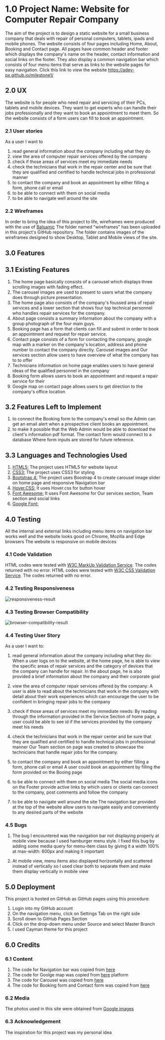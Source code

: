 # 1.0 Project Name: Website for Computer Repair Company
The aim of the project is to design a static website for a small business company that deals with repair of personal computers, 
tablets, ipads and mobile phones. The website consists of four pages including Home, About, Booking and Contact page. All pages 
have common header and footer which displays the company's name on the header, contact information and social links on the footer.
They also display a common navigation bar which consists of four menu items that serve as links to the website pages for easy navigation.
Click this link to view the website https://adey-px.github.io/milestone1/

## 2.0 UX
The website is for people who need repair and servicing of their PCs, tablets and mobile devices. They want to get experts who can handle their 
jobs professionally and they want to book an appointment to meet them. So the website consists of a form users can fill to book an appointment.

### 2.1 User stories
As a user I want to 
1. read general information about the company including what they do
2. view the area of computer repair services offered by the company
3. check if those areas of services meet my immediate needs
4. check the technicians that work in the repair center and be sure that they are 
   qualified and certified to handle technical jobs in professional manner
5. to contact the company and book an appointment by either filling a form, phone call or email
6. to be able to connect with them on social media
7. to be able to navigate well around the site 

### 2.2 Wireframes
In order to bring the idea of this project to life, wireframes were produced with the use of <a href="https://www.balsamiq.com/">Balsamic</a>
The folder named "wireframes" has been uploaded in this project's GitHub repository. The folder contains images of the wireframes designed to show Desktop, Tablet and Mobile views of the site.

## 3.0 Features
## 3.1 Existing Features
1. The home page basically consists of a carousel which displays three scrolling images with fading effect. 
2. The carousel images are used to present to users what the company does through picture presentation. 
3. The home page also consists of the company's foussed area of repair services and a lower section that shows four top technical personnel who handles repair services for the company.
4. About page consists a summary information about the company with a group photograph of the four main guys. 
5. Booking page has a form that clients can fill and submit in order to book an appointment and request for repair service. 
6. Contact page consists of a form for contacting the company, google map with a marker on the company's location, address and phone number to contact the company directly.
Carousel images and Our services section allow users to have overview of what the company has to to offer
7. Technicians information on home page enables users to have general ideas of the qualified personnel in the company
8. Booking form allows users to book an appointment and request a repair service for their 
9. Google map on contact page allows users to get direction to the company's office location

## 3.2 Features Left to Implement
1. to connect the Booking form to the company's email so the Admin can get an email alert when a prospective client books 
an appointment. 
2. to make it possible that the Web Admin would be able to download the client's information pdf format. The contact form would connect to a database Where form inputs
are stored for future reference.

## 3.3 Languages and Technologies Used
1. <a href="https://en.wikipedia.org/wiki/HTML">HTML5:</a>
   The project uses HTML5 for website layout 
2. <a href="https://en.wikipedia.org/wiki/CSS">CSS3:</a>
   The project uses CSS3 for styling
3. <a href="https://getbootstrap.com/">Bootstrap 4:</a> 
   The project uses Boostrap 4 to create carousel image slider on home page and responsive Navigation bar 
4. <a href="https://ianlunn.github.io/Hover/">Hover.CSS:</a>
   It uses Hover.css for button hover
5. <a href="https://fontawesome.com/">Font Awesome:</a> 
   It uses Font Awesome for Our services section, Team section and social links
6. <a href="https://fonts.google.com/">Google Font:</a> 

## 4.0  Testing
All the internal and external links including menu items on navigation bar works well and the website looks good on Chrome, Mozilla and Edge browsers
The website is responsive on mobile devices 

### 4.1 Code Validation
HTML codes were tested with <a href="https://validator.w3.org/#validate_by_input" target="_blank">W3C MarkUp Validation Service</a>. The codes returned with no error.
HTML codes were tested with <a href="https://jigsaw.w3.org/css-validator/" target="_blank">W3C CSS Validation Service</a>. The codes returned with no error.

### 4.2 Testing Responsiveness 
<img src="readme-images/testing-responsiveness.png" alt="responsiveness-result">

### 4.3 Testing Browser Compatibility
<img src="readme-images/testing-browser-compatibility.png" alt="browser-compatibility-result"> 

### 4.4 Testing User Story 
As a user I want to: 
1. read general information about the company including what they do: 
When a user logs on to the website, at the home page, he is able to view the specific areas of repair services and the category of devices that the company can handle for repair. In the about page, he is also provided a brief information about the company and their corporate goal

2. view the area of computer repair services offered by the company:
A user is able to read about the technicians that work in the company with detail about their work experiences which can encourage the user to be confident in bringing repair jobs to the company

3. check if those areas of services meet my immediate needs:
By reading through the information provided in the Service Section of home page, a user could be able to see id if the services provided by the company meet his needs

4. check the technicians that work in the repair center and be sure that they are qualified and certified to handle technical jobs in professional manner
Our Team section on page was created to showcase the technicians that handle repair jobs for the company.  

5. to contact the company and book an appointment by either filling a form, phone call or email
A user could book an appointment by filling the form provided on the Booing page

6. to be able to connect with them on social media
The social media icons on the Footer provide active links by which users or clients can connect to the company, post comments and follow the company

7. to be able to navigate well around the site 
The navigation bar provided at the top of the website allow users to navigate easily and conveniently to any desired parts of the website

### 4.5 Bugs
1.	The bug I encountered was the navigation bar not displaying properly at mobile view 
because I used hamburger menu style. I fixed this bug by adding some media query for menu-item class by giving it a width 100% at
 max-width: 600px and making it important

2.	At mobile view, menu items also displayed horizontally and scattered instead of vertically so I 
used clear both to separate them and make them display vertically in mobile view

## 5.0 Deployment
This project is hosted on GitHub as GitHub pages using this procedure:

1.	Login into my GitHub account
2.	On the navigation menu, click on Settings Tab on the right side
3.	Scroll down to GitHub Pages Section
4.	Click on the drop-down menu under Source and select Master Branch
5.	I used Cayman theme for this project

## 6.0 Credits
### 6.1 Content
1. The code for Navigation bar was copied from  <a href="https://getbootstrap.com/docs/4.5/components/navbar/">here</a> 
2. The code for Goolge map was copied from  <a href="https://developers.google.com/maps/documentation/javascript/adding-a-google-map">here</a> platform 
3. The code for Carousel was copied from <a href="https://getbootstrap.com/docs/4.5/components/carousel/">here</a>  
4. The code for Booking form and Contact form was copied from <a href="https://getbootstrap.com/docs/4.5/components/forms/">here</a>  

### 6.2 Media
The photos used in this site were obtained from <a href="images.google.com">Google images</a>

### 6.3 Acknowledgement
The inspiration for this project was my personal idea
